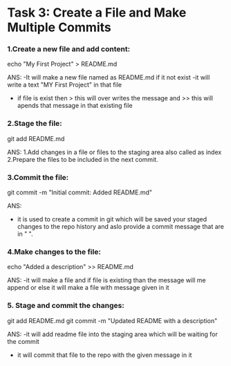 # Task 3: Create a File and Make Multiple Commits

### 1.Create a new file and add content:
echo "My First Project" > README.md

ANS:
-It will make a new file named as README.md if it not exist 
-it will write a text "MY First Project" in that file
- if file is exist then > this will over writes the message and >> this will apends that message in that existing file


### 2.Stage the file:
git add README.md

ANS:
1.Add changes in a file or files to the staging area also called as index
2.Prepare the files to be included in the next commit.

### 3.Commit the file:
git commit -m "Initial commit: Added README.md"

ANS:
- it is used to create a commit in git which will be saved your staged changes to the repo history
and aslo provide a commit message that are in "  ".

### 4.Make changes to the file:
echo "Added a description" >> README.md

ANS:
-it will make a file and if file is existing than the message will me append or else it will make a file
with message given in it

### 5. Stage and commit the changes:
git add README.md
git commit -m "Updated README with a description"

ANS:
-it will add readme file into the staging area which will be waiting for the commit
- it will commit that file to the repo with the given message in it